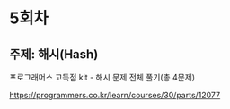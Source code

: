 # 5회차

## 주제: 해시(Hash)

프로그래머스 고득점 kit - 해시 문제 전체 풀기(총 4문제)

https://programmers.co.kr/learn/courses/30/parts/12077
